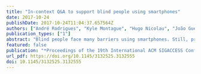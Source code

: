 ```yaml
---
title: "In-context Q&A to support blind people using smartphones"
date: 2017-10-24
publishDate: 2017-10-24T11:04:37.657564Z
authors: ["André Rodrigues", "Kyle Montague", "Hugo Nicolau", "João Guerreiro", "Tiago Guerreiro"]
publication_types: ["1"]
abstract: "Blind people face many barriers using smartphones. Still, previous research has been mostly restricted to non-visual gestural interaction, paying little attention to the deeper daily challenges of blind users. To bridge this gap, we conducted a series of workshops with 42 blind participants, uncovering application challenges across all levels of expertise, most of which could only be surpassed through a support network. We propose Hint Me!, a human-powered service that allows blind users to get in-app assistance by posing questions or browsing previously answered questions on a shared knowledge-base. We evaluated the perceived usefulness and acceptance of this approach with six blind people. Participants valued the ability to learn independently and anticipated a series of usages: labeling, layout and feature descriptions, bug workarounds, and learning to accomplish tasks. Creating or browsing questions depends on aspects like privacy, knowledge of respondents and response time, revealing the benefits of a hybrid approach."
featured: false
publication: "*Proceedings of the 19th International ACM SIGACCESS Conference on Computers and Accessibility*"
url_pdf: https://doi.org/10.1145/3132525.3132555
doi: 10.1145/3132525.3132555
---
```


